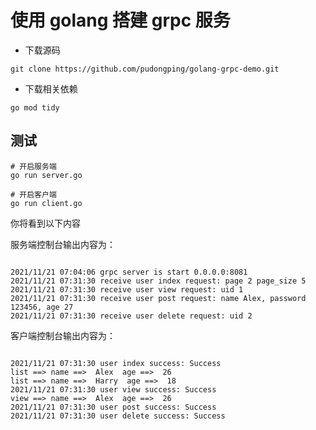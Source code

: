 # 使用 golang 搭建 grpc 服务

- 下载源码

```shell
git clone https://github.com/pudongping/golang-grpc-demo.git
```

- 下载相关依赖

```shell
go mod tidy
```

## 测试

```shell
# 开启服务端
go run server.go

# 开启客户端
go run client.go
```

你将看到以下内容

服务端控制台输出内容为：

```shell

2021/11/21 07:04:06 grpc server is start 0.0.0.0:8081
2021/11/21 07:31:30 receive user index request: page 2 page_size 5
2021/11/21 07:31:30 receive user view request: uid 1
2021/11/21 07:31:30 receive user post request: name Alex, password 123456, age 27
2021/11/21 07:31:30 receive user delete request: uid 2

```

客户端控制台输出内容为：

```shell

2021/11/21 07:31:30 user index success: Success
list ==> name ==>  Alex  age ==>  26
list ==> name ==>  Harry  age ==>  18
2021/11/21 07:31:30 user view success: Success
view ==> name ==>  Alex  age ==>  26
2021/11/21 07:31:30 user post success: Success
2021/11/21 07:31:30 user delete success: Success

```